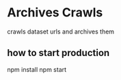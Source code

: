 # Archives Crawls

crawls dataset urls and archives them

## how to start production

npm install
npm start
